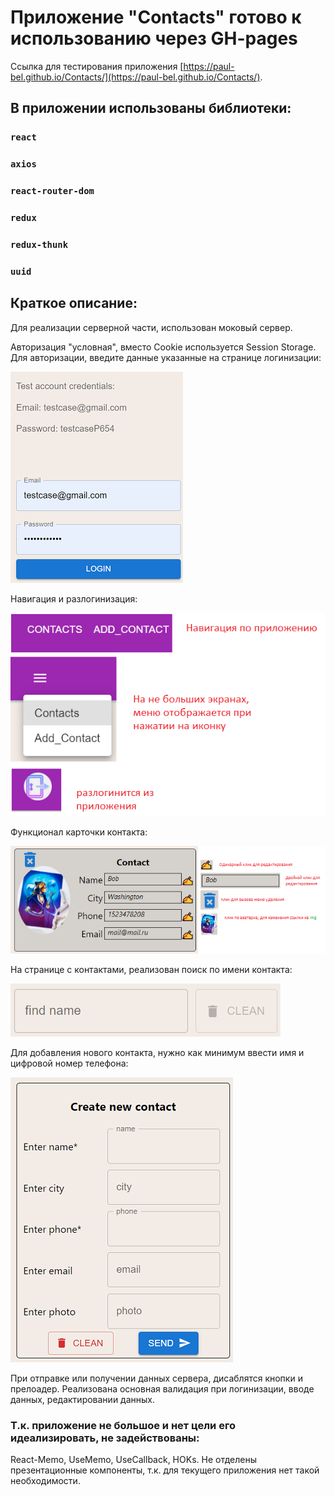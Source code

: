 # Приложение "Contacts" готово к использованию через GH-pages

Ссылка для тестирования приложения [https://paul-bel.github.io/Contacts/](https://paul-bel.github.io/Contacts/).

## В приложении использованы библиотеки:
### `react`
### `axios`
### `react-router-dom`
### `redux`
### `redux-thunk`
### `uuid`

## Краткое описание:
Для реализации серверной части, использован моковый сервер.

Авторизация "условная", вместо Cookie используется Session Storage.
Для авторизации, введите данные указанные на странице логинизации:

![img_4.png](img_4.png)

Навигация и разлогинизация:

![img_6.png](img_6.png)

Функционал карточки контакта:

![img_2.png](img_2.png)

На странице с контактами, реализован поиск по имени контакта:

![img_3.png](img_3.png)

Для добавления нового контакта, нужно как минимум ввести имя и цифровой номер телефона:

![img_5.png](img_5.png)

При отправке или получении данных сервера, дисаблятся кнопки и прелоадер.
Реализована основная валидация при логинизации, вводе данных, редактировании данных.
### Т.к. приложение не большое и нет цели его идеализировать, не задействованы:
React-Memo, UseMemo, UseCallback, HOKs.
Не отделены презентационные компоненты, т.к. для текущего приложения нет такой необходимости.
